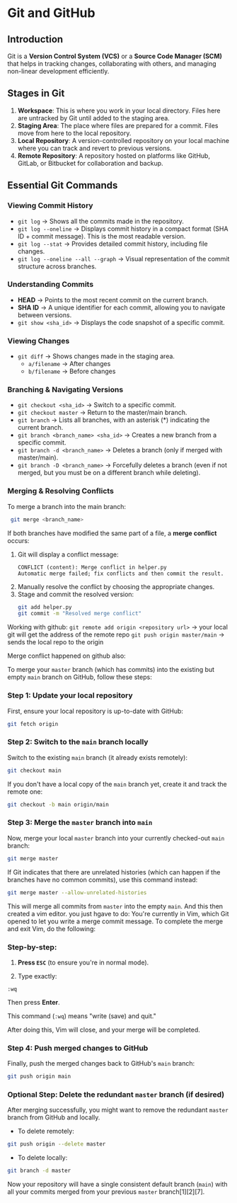 # Git and GitHub

## Introduction
Git is a **Version Control System (VCS)** or a **Source Code Manager (SCM)** that helps in tracking changes, collaborating with others, and managing non-linear development efficiently.

## Stages in Git
1. **Workspace**: This is where you work in your local directory. Files here are untracked by Git until added to the staging area.
2. **Staging Area**: The place where files are prepared for a commit. Files move from here to the local repository.
3. **Local Repository**: A version-controlled repository on your local machine where you can track and revert to previous versions.
4. **Remote Repository**: A repository hosted on platforms like GitHub, GitLab, or Bitbucket for collaboration and backup.

## Essential Git Commands

### Viewing Commit History
- `git log` → Shows all the commits made in the repository.
- `git log --oneline` → Displays commit history in a compact format (SHA ID + commit message). This is the most readable version.
- `git log --stat` → Provides detailed commit history, including file changes.
- `git log --oneline --all --graph` → Visual representation of the commit structure across branches.

### Understanding Commits
- **HEAD** → Points to the most recent commit on the current branch.
- **SHA ID** → A unique identifier for each commit, allowing you to navigate between versions.
- `git show <sha_id>` → Displays the code snapshot of a specific commit.

### Viewing Changes
- `git diff` → Shows changes made in the staging area.
  - `a/filename` → After changes
  - `b/filename` → Before changes

### Branching & Navigating Versions
- `git checkout <sha_id>` → Switch to a specific commit.
- `git checkout master` → Return to the master/main branch.
- `git branch` → Lists all branches, with an asterisk (*) indicating the current branch.
- `git branch <branch_name> <sha_id>` → Creates a new branch from a specific commit.
- `git branch -d <branch_name>` → Deletes a branch (only if merged with master/main).
- `git branch -D <branch_name>` → Forcefully deletes a branch (even if not merged, but you must be on a different branch while deleting).

### Merging & Resolving Conflicts
To merge a branch into the main branch:
```sh
 git merge <branch_name>
```
If both branches have modified the same part of a file, a **merge conflict** occurs:

1. Git will display a conflict message:
   ```
   CONFLICT (content): Merge conflict in helper.py
   Automatic merge failed; fix conflicts and then commit the result.
   ```
2. Manually resolve the conflict by choosing the appropriate changes.
3. Stage and commit the resolved version:
   ```sh
   git add helper.py
   git commit -m "Resolved merge conflict"
   ```


Working with github:
`git remote add origin <repository url>` -> your local git will get the address of the remote repo
`git push origin master/main` -> sends the local repo to the origin


Merge conflict happened on github also:

To merge your `master` branch (which has commits) into the existing but empty `main` branch on GitHub, follow these steps:

### Step 1: Update your local repository
First, ensure your local repository is up-to-date with GitHub:

```bash
git fetch origin
```

### Step 2: Switch to the `main` branch locally
Switch to the existing `main` branch (it already exists remotely):

```bash
git checkout main
```

If you don't have a local copy of the `main` branch yet, create it and track the remote one:

```bash
git checkout -b main origin/main
```

### Step 3: Merge the `master` branch into `main`
Now, merge your local `master` branch into your currently checked-out `main` branch:

```bash
git merge master
```

If Git indicates that there are unrelated histories (which can happen if the branches have no common commits), use this command instead:

```bash
git merge master --allow-unrelated-histories
```

This will merge all commits from `master` into the empty `main`.
And this then created a vim editor. you just hgave to do:
You're currently in Vim, which Git opened to let you write a merge commit message. To complete the merge and exit Vim, do the following:

### Step-by-step:

1. **Press `ESC`** (to ensure you're in normal mode).

2. Type exactly:
```vim
:wq
```

Then press **Enter**.

This command (`:wq`) means "write (save) and quit."

After doing this, Vim will close, and your merge will be completed.

### Step 4: Push merged changes to GitHub
Finally, push the merged changes back to GitHub's `main` branch:

```bash
git push origin main
```

### Optional Step: Delete the redundant `master` branch (if desired)
After merging successfully, you might want to remove the redundant `master` branch from GitHub and locally.

- To delete remotely:

```bash
git push origin --delete master
```

- To delete locally:

```bash
git branch -d master
```

Now your repository will have a single consistent default branch (`main`) with all your commits merged from your previous `master` branch[1][2][7].
